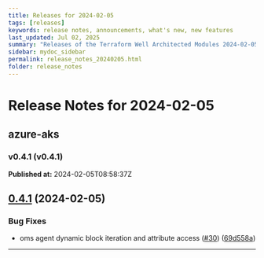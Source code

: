 ```yaml
---
title: Releases for 2024-02-05
tags: [releases]
keywords: release notes, announcements, what's new, new features
last_updated: Jul 02, 2025
summary: "Releases of the Terraform Well Architected Modules 2024-02-05"
sidebar: mydoc_sidebar
permalink: release_notes_20240205.html
folder: release_notes
---
```


# Release Notes for 2024-02-05

## azure-aks
### v0.4.1 (v0.4.1)
**Published at:** 2024-02-05T08:58:37Z

## [0.4.1](https://github.com/CloudNationHQ/terraform-azure-aks/compare/v0.4.0...v0.4.1) (2024-02-05)


### Bug Fixes

* oms agent dynamic block iteration and attribute access ([#30](https://github.com/CloudNationHQ/terraform-azure-aks/issues/30)) ([69d558a](https://github.com/CloudNationHQ/terraform-azure-aks/commit/69d558a82baa1aaf1f58b4bbf56d20ec63b9b74c))

---

